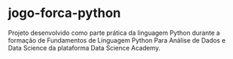 # jogo-forca-python
Projeto desenvolvido como parte prática da linguagem Python durante a formação de Fundamentos de Linguagem Python Para Análise de Dados e Data Science da plataforma Data Science Academy.
